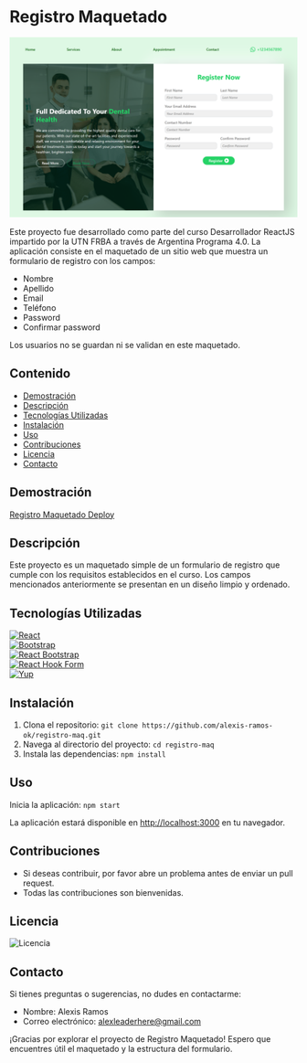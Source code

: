# Registro Maquetado

![Vista previa del proyecto](https://github.com/alexis-ramos-ok/registro-maq/raw/main/public/screen-main-tp6.png)

Este proyecto fue desarrollado como parte del curso Desarrollador ReactJS impartido por la UTN FRBA a través de Argentina Programa 4.0. La aplicación consiste en el maquetado de un sitio web que muestra un formulario de registro con los campos:

- Nombre
- Apellido
- Email
- Teléfono
- Password
- Confirmar password

Los usuarios no se guardan ni se validan en este maquetado.

## Contenido

- [Demostración](#demostración)
- [Descripción](#descripción)
- [Tecnologías Utilizadas](#tecnologías-utilizadas)
- [Instalación](#instalación)
- [Uso](#uso)
- [Contribuciones](#contribuciones)
- [Licencia](#licencia)
- [Contacto](#contacto)

## Demostración

[Registro Maquetado Deploy](https://registro-maq.netlify.app/)

## Descripción

Este proyecto es un maquetado simple de un formulario de registro que cumple con los requisitos establecidos en el curso. Los campos mencionados anteriormente se presentan en un diseño limpio y ordenado.

## Tecnologías Utilizadas

[![React](https://img.shields.io/badge/React-18.2.0-blue?style=for-the-badge&logo=react&logoColor=white&labelColor=black)](https://reactjs.org/)  
[![Bootstrap](https://img.shields.io/badge/Bootstrap-5.3.2-purple?style=for-the-badge&logo=bootstrap&logoColor=white&labelColor=black)](https://getbootstrap.com/)  
[![React Bootstrap](https://img.shields.io/badge/React_Bootstrap-2.9.1-blueviolet?style=for-the-badge&logo=react&logoColor=white&labelColor=black)](https://react-bootstrap.github.io/)  
[![React Hook Form](https://img.shields.io/badge/React_Hook_Form-7.48.2-success?style=for-the-badge&logo=react&logoColor=white&labelColor=black)](https://react-hook-form.com/)  
[![Yup](https://img.shields.io/badge/Yup-1.3.2-yellow?style=for-the-badge&labelColor=black)](https://github.com/jquense/yup)

## Instalación

1. Clona el repositorio: `git clone https://github.com/alexis-ramos-ok/registro-maq.git`
2. Navega al directorio del proyecto: `cd registro-maq`
3. Instala las dependencias: `npm install`

## Uso

Inicia la aplicación: `npm start`

La aplicación estará disponible en [http://localhost:3000](http://localhost:3000) en tu navegador.

## Contribuciones

- Si deseas contribuir, por favor abre un problema antes de enviar un pull request.
- Todas las contribuciones son bienvenidas.

## Licencia

![Licencia](https://img.shields.io/badge/Licencia-Creative_Commons-green?style=for-the-badge)

## Contacto

Si tienes preguntas o sugerencias, no dudes en contactarme:

- Nombre: Alexis Ramos
- Correo electrónico: alexleaderhere@gmail.com

¡Gracias por explorar el proyecto de Registro Maquetado! Espero que encuentres útil el maquetado y la estructura del formulario.
